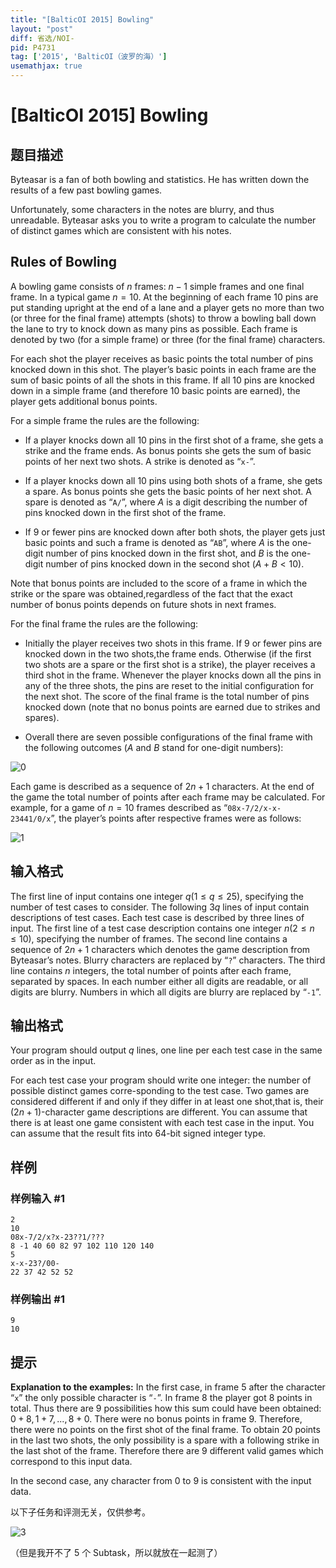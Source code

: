 ```yaml
---
title: "[BalticOI 2015] Bowling"
layout: "post"
diff: 省选/NOI-
pid: P4731
tag: ['2015', 'BalticOI（波罗的海）']
usemathjax: true
---
```


# [BalticOI 2015] Bowling
## 题目描述

Byteasar is a fan of both bowling and statistics. He has written down the results of a few past bowling games.

Unfortunately, some characters in the notes are blurry, and thus unreadable. Byteasar asks you to write a
program to calculate the number of distinct games which are consistent with his notes.

## Rules of Bowling

A bowling game consists of $n$ frames: $n-1$ simple frames and one final frame. In a typical game $n = 10$. At the beginning of each frame $10$ pins are put standing upright at the end of a lane and a player gets no more than two (or three for the final frame) attempts (shots) to throw a bowling ball down the lane to try to knock down as many pins as possible. Each frame is denoted by two (for a simple frame) or three (for the final frame)
characters.

For each shot the player receives as basic points the total number of pins knocked down in this shot. The player’s basic points in each frame are the sum of basic points of all the shots in this frame. If all $10$ pins are knocked down in a simple frame (and therefore $10$ basic points are earned), the player gets additional bonus points.

For a simple frame the rules are the following:

   - If a player knocks down all $10$ pins in the first shot of a frame, she gets a strike and the frame ends. As bonus points she gets the sum of basic points of her next two shots. A strike is denoted as “``x-``”.
 
   - If a player knocks down all $10$ pins using both shots of a frame, she gets a spare. As bonus points she gets the basic points of her next shot. A spare is denoted as “``A/``”, where $A$ is a digit describing the number of pins knocked down in the first shot of the frame.
   
   - If $9$ or fewer pins are knocked down after both shots, the player gets just basic points and such a frame is denoted as “``AB``”, where $A$ is the one-digit number of pins knocked down in the first shot, and $B$ is the one-digit number of pins knocked down in the second shot $(A + B < 10)$.

Note that bonus points are included to the score of a frame in which the strike or the spare was obtained,regardless of the fact that the exact number of bonus points depends on future shots in next frames.

For the final frame the rules are the following:

   - Initially the player receives two shots in this frame. If $9$ or fewer pins are knocked down in the two shots,the frame ends. Otherwise (if the first two shots are a spare or the first shot is a strike), the player receives a third shot in the frame. Whenever the player knocks down all the pins in any of the three shots, the pins are reset to the initial configuration for the next shot. The score of the final frame is the total number of pins knocked down (note that no bonus points are earned due to strikes and spares).

   - Overall there are seven possible configurations of the final frame with the following outcomes ($A$ and $B$ stand for one-digit numbers):

![0](https://s1.ax1x.com/2018/07/05/PVwA8U.png)

Each game is described as a sequence of $2n + 1$ characters. At the end of the game the total number of points after each frame may be calculated. For example, for a game of $n = 10$ frames described as “``08x-7/2/x-x-23441/0/x``”, the player’s points after respective frames were as follows:

![1](https://s1.ax1x.com/2018/07/05/PVwE2F.png)


## 输入格式

The first line of input contains one integer $q(1 \le q \le 25)$, specifying the number of test cases to consider. The following $3q$ lines of input contain descriptions of test cases. Each test case is described by three lines of input.
The first line of a test case description contains one integer $n(2 \le n \le 10)$, specifying the number of frames. The second line contains a sequence of $2n + 1$ characters which denotes the game description from Byteasar’s notes. Blurry characters are replaced by “``?``” characters. The third line contains $n$ integers, the total number of points after each frame, separated by spaces. In each number either all digits are readable, or all digits are blurry. Numbers in which all digits are blurry are replaced by “``-1``”.
## 输出格式

Your program should output $q$ lines, one line per each test case in the same order as in the input.

For each test case your program should write one integer: the number of possible distinct games corre-sponding to the test case. Two games are considered different if and only if they differ in at least one shot,that is, their $(2n+1)$-character game descriptions are different. You can assume that there is at least one game consistent with each test case in the input. You can assume that the result fits into 64-bit signed integer type.
## 样例

### 样例输入 #1
```
2
10
08x-7/2/x?x-23??1/???
8 -1 40 60 82 97 102 110 120 140
5
x-x-23?/00-
22 37 42 52 52
```
### 样例输出 #1
```
9
10
```
## 提示

**Explanation to the examples:** In the first case, in frame $5$ after the character “``x``” the only possible character is “``-``”. In frame $8$ the player got $8$ points in total. Thus there are $9$ possibilities how this sum could have been obtained: $0 + 8,1 + 7,...,8 + 0$. There were no bonus points in frame $9$. Therefore, there were no points on the first shot of the final frame. To obtain $20$ points in the last two shots, the only possibility is a spare with a following strike in the last shot of the frame. Therefore there are $9$ different valid games which correspond to this input data.

In the second case, any character from $0$ to $9$ is consistent with the input data.

以下子任务和评测无关，仅供参考。

![3](https://s1.ax1x.com/2018/07/05/PVwmr9.png)

（但是我开不了 5 个 Subtask，所以就放在一起测了）
